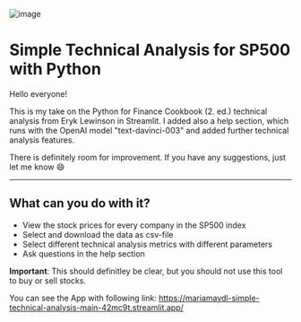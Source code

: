 ![image](https://user-images.githubusercontent.com/105914297/226588836-7e4a4ea8-12b4-4377-9d3b-f2963d342742.png)

# Simple Technical Analysis for SP500 with Python

Hello everyone! 

This is my take on the Python for Finance Cookbook (2. ed.) technical analysis from Eryk Lewinson in Streamlit.
I added also a help section, which runs with the OpenAI model "text-davinci-003" and added further technical analysis features.

There is definitely room for improvement. If you have any suggestions, just let me know 😄 

---------------------------------------------------------------------------------------------
## What can you do with it?

* View the stock prices for every company in the SP500 index
* Select and download the data as csv-file
* Select different technical analysis metrics with different parameters
* Ask questions in the help section

**Important**: This should definitley be clear, but you should not use this tool to buy or sell stocks. 


You can see the App with following link: https://mariamaydl-simple-technical-analysis-main-42mc9t.streamlit.app/

